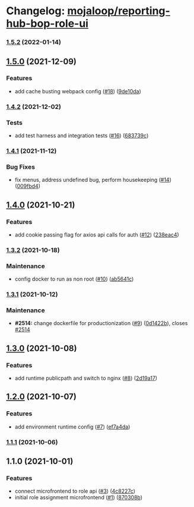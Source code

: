 # Changelog: [mojaloop/reporting-hub-bop-role-ui](https://github.com/mojaloop/reporting-hub-bop-role-ui)
### [1.5.2](https://github.com/mojaloop/reporting-hub-bop-role-ui/compare/v1.5.0...v1.5.2) (2022-01-14)

## [1.5.0](https://github.com/mojaloop/reporting-hub-bop-role-ui/compare/v1.4.2...v1.5.0) (2021-12-09)


### Features

* add cache busting webpack config ([#18](https://github.com/mojaloop/reporting-hub-bop-role-ui/issues/18)) ([9de10da](https://github.com/mojaloop/reporting-hub-bop-role-ui/commit/9de10da7cc32669afea6a078d4a7d77040a3268f))

### [1.4.2](https://github.com/mojaloop/reporting-hub-bop-role-ui/compare/v1.4.1...v1.4.2) (2021-12-02)


### Tests

* add test harness and integration tests ([#16](https://github.com/mojaloop/reporting-hub-bop-role-ui/issues/16)) ([683739c](https://github.com/mojaloop/reporting-hub-bop-role-ui/commit/683739c9e95204f69780bce32cc0656bdc3d3275))

### [1.4.1](https://github.com/mojaloop/reporting-hub-bop-role-ui/compare/v1.4.0...v1.4.1) (2021-11-12)


### Bug Fixes

* fix menus, address undefined bug, perform housekeeping ([#14](https://github.com/mojaloop/reporting-hub-bop-role-ui/issues/14)) ([009fbd4](https://github.com/mojaloop/reporting-hub-bop-role-ui/commit/009fbd458922ef9d61f70e63a44e28f952e377bd))

## [1.4.0](https://github.com/mojaloop/reporting-hub-bop-role-ui/compare/v1.3.2...v1.4.0) (2021-10-21)


### Features

* add cookie passing flag for axios api calls for auth ([#12](https://github.com/mojaloop/reporting-hub-bop-role-ui/issues/12)) ([238eac4](https://github.com/mojaloop/reporting-hub-bop-role-ui/commit/238eac4858b10c9f6178925a2f6d3ab20f80e2eb))

### [1.3.2](https://github.com/mojaloop/reporting-hub-bop-role-ui/compare/v1.3.1...v1.3.2) (2021-10-18)


### Maintenance

* config docker to run as non root ([#10](https://github.com/mojaloop/reporting-hub-bop-role-ui/issues/10)) ([ab5641c](https://github.com/mojaloop/reporting-hub-bop-role-ui/commit/ab5641c69d661e821913f0529a2d72607baedca3))

### [1.3.1](https://github.com/mojaloop/reporting-hub-bop-role-ui/compare/v1.3.0...v1.3.1) (2021-10-12)


### Maintenance

* **#2514:** change dockerfile for productionization ([#9](https://github.com/mojaloop/reporting-hub-bop-role-ui/issues/9)) ([0d1422b](https://github.com/mojaloop/reporting-hub-bop-role-ui/commit/0d1422bdb55c115722eeea3242a3e2e91f2d7c24)), closes [#2514](https://github.com/mojaloop/reporting-hub-bop-role-ui/issues/2514)

## [1.3.0](https://github.com/mojaloop/reporting-hub-bop-role-ui/compare/v1.2.0...v1.3.0) (2021-10-08)


### Features

* add runtime publicpath and switch to nginx ([#8](https://github.com/mojaloop/reporting-hub-bop-role-ui/issues/8)) ([2d19a17](https://github.com/mojaloop/reporting-hub-bop-role-ui/commit/2d19a176cd4275ac6b88486176ed081619c5ae75))

## [1.2.0](https://github.com/mojaloop/reporting-hub-bop-role-ui/compare/v1.1.1...v1.2.0) (2021-10-07)


### Features

* add environment runtime config ([#7](https://github.com/mojaloop/reporting-hub-bop-role-ui/issues/7)) ([ef7a4da](https://github.com/mojaloop/reporting-hub-bop-role-ui/commit/ef7a4da1bc4fc81e170c8ea99289093bc29b0220))

### [1.1.1](https://github.com/mojaloop/reporting-hub-bop-role-ui/compare/v1.1.0...v1.1.1) (2021-10-06)

## 1.1.0 (2021-10-01)


### Features

* connect microfrontend to role api ([#3](https://github.com/mojaloop/reporting-hub-bop-role-ui/issues/3)) ([4c8227c](https://github.com/mojaloop/reporting-hub-bop-role-ui/commit/4c8227c3cf523a95ef235078c68a9a44b751cd35))
* initial role assignment microfrontend ([#1](https://github.com/mojaloop/reporting-hub-bop-role-ui/issues/1)) ([870308b](https://github.com/mojaloop/reporting-hub-bop-role-ui/commit/870308b92a45edf840124141ebef1ebba96cf5ef))
